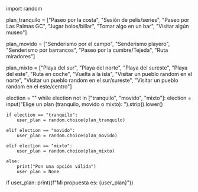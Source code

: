 import random

plan_tranquilo = ["Paseo por la costa", "Sesión de pelis/series",  "Paseo por Las Palmas GC", "Jugar bolos/billar", "Tomar algo en un bar", "Visitar algún museo"]

plan_movido = ["Senderismo por el campo", "Senderismo playero", "Senderismo por barrancos", "Paseo por la cumbre/Tejeda", "Ruta miradores"]

plan_mixto = ["Playa del sur", "Playa del norte", "Playa del sureste", "Playa del este", "Ruta en coche", "Vuelta a la isla", "Visitar un pueblo random en el norte", "Visitar un pueblo random en el sur/sureste", "Visitar un pueblo random en el este/centro"]

election = ""
while election not in ["tranquilo", "movido", "mixto"]:
    election = input("Elige un plan (tranquilo, movido o mixto): ").strip().lower()

    if election == "tranquilo":
        user_plan = random.choice(plan_tranquilo)
        
    elif election == "movido":
        user_plan = random.choice(plan_movido)
        
    elif election == "mixto":
        user_plan = random.choice(plan_mixto)
        
    else:
        print("Pon una opción válida")
        user_plan = None
        
if user_plan:
    print((f"Mi propuesta es: {user_plan}"))
